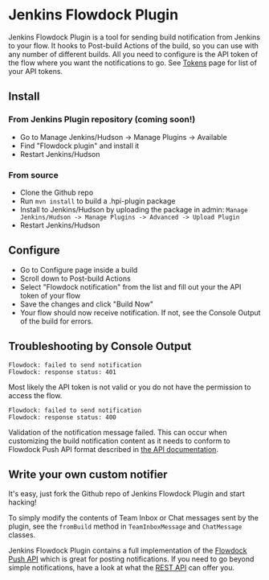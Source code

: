 # Jenkins Flowdock Plugin

Jenkins Flowdock Plugin is a tool for sending build notification from Jenkins to your flow. It hooks to Post-build Actions of the build,
so you can use with any number of different builds. All you need to configure is the API token of the flow where you want the notifications
to go. See [Tokens](https://www.flowdock.com/account/tokens) page for list of your API tokens.

## Install

### From Jenkins Plugin repository (coming soon!)

 * Go to Manage Jenkins/Hudson -> Manage Plugins -> Available
 * Find "Flowdock plugin" and install it
 * Restart Jenkins/Hudson

### From source

 * Clone the Github repo
 * Run `mvn install` to build a .hpi-plugin package
 * Install to Jenkins/Hudson by uploading the package in admin: `Manage Jenkins/Hudson -> Manage Plugins -> Advanced -> Upload Plugin`
 * Restart Jenkins/Hudson

## Configure

 * Go to Configure page inside a build
 * Scroll down to Post-build Actions
 * Select "Flowdock notification" from the list and fill out your the API token of your flow
 * Save the changes and click "Build Now"
 * Your flow should now receive notification. If not, see the Console Output of the build for errors.

## Troubleshooting by Console Output

```
Flowdock: failed to send notification
Flowdock: response status: 401
```

Most likely the API token is not valid or you do not have the permission to access the flow.

```
Flowdock: failed to send notification
Flowdock: response status: 400
```

Validation of the notification message failed. This can occur when customizing the build notification content as it needs to conform to
 Flowdock Push API format described in [the API documentation](https://www.flowdock.com/api/push).

## Write your own custom notifier

It's easy, just fork the Github repo of Jenkins Flowdock Plugin and start hacking!

To simply modify the contents of Team Inbox or Chat messages sent by the plugin, see the `fromBuild` method in `TeamInboxMessage` and `ChatMessage` classes.

Jenkins Flowdock Plugin contains a full implementation of the [Flowdock Push API](https://www.flowdock.com/api/push) which is great for posting notifications.
If you need to go beyond simple notifications, have a look at what the [REST API](https://www.flowdock.com/api/rest) can offer you.

